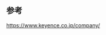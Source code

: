 ## 参考

<a href="https://www.keyence.co.jp/company/" target="_blank">https://www.keyence.co.jp/company/</a>
